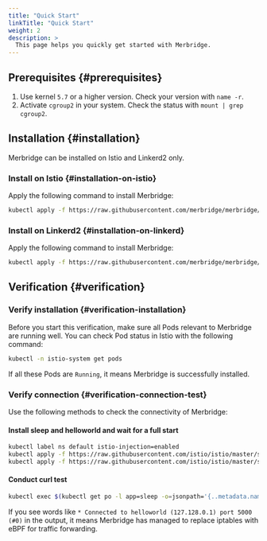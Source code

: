 ```yaml
---
title: "Quick Start"
linkTitle: "Quick Start"
weight: 2
description: >
  This page helps you quickly get started with Merbridge.
---
```


## Prerequisites {#prerequisites}

1. Use kernel `5.7` or a higher version. Check your version with `name -r`.
1. Activate `cgroup2` in your system. Check the status with `mount | grep cgroup2`.

## Installation {#installation}

Merbridge can be installed on Istio and Linkerd2 only.

### Install on Istio {#installation-on-istio}

Apply the following command to install Merbridge:

```bash
kubectl apply -f https://raw.githubusercontent.com/merbridge/merbridge/main/deploy/all-in-one.yaml
```

### Install on Linkerd2 {#installation-on-linkerd}

Apply the following command to install Merbridge:

```bash
kubectl apply -f https://raw.githubusercontent.com/merbridge/merbridge/main/deploy/all-in-one-linkerd.yaml
```

## Verification {#verification}

### Verify installation {#verification-installation}

Before you start this verification, make sure all Pods relevant to Merbridge are running well. You can check Pod status in Istio with the following command:

```bash
kubectl -n istio-system get pods
```

If all these Pods are `Running`, it means Merbridge is successfully installed.

### Verify connection {#verification-connection-test}

Use the following methods to check the connectivity of Merbridge:

#### Install sleep and helloworld and wait for a full start

```bash
kubectl label ns default istio-injection=enabled
kubectl apply -f https://raw.githubusercontent.com/istio/istio/master/samples/sleep/sleep.yaml
kubectl apply -f https://raw.githubusercontent.com/istio/istio/master/samples/helloworld/helloworld.yaml
```

#### Conduct curl test

```bash
kubectl exec $(kubectl get po -l app=sleep -o=jsonpath='{..metadata.name}') -c sleep -- curl -s -v helloworld:5000/hello
```

If you see words like `* Connected to helloworld (127.128.0.1) port 5000 (#0)` in the output, it means Merbridge has managed to replace iptables with eBPF for traffic forwarding.


